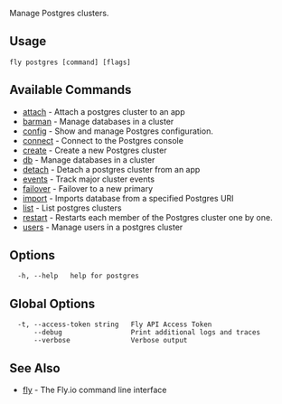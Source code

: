 Manage Postgres clusters.


## Usage
~~~
fly postgres [command] [flags]
~~~

## Available Commands
* [attach](/docs/flyctl/fly-postgres-attach/)	 - Attach a postgres cluster to an app
* [barman](/docs/flyctl/fly-postgres-barman/)	 - Manage databases in a cluster
* [config](/docs/flyctl/fly-postgres-config/)	 - Show and manage Postgres configuration.
* [connect](/docs/flyctl/fly-postgres-connect/)	 - Connect to the Postgres console
* [create](/docs/flyctl/fly-postgres-create/)	 - Create a new Postgres cluster
* [db](/docs/flyctl/fly-postgres-db/)	 - Manage databases in a cluster
* [detach](/docs/flyctl/fly-postgres-detach/)	 - Detach a postgres cluster from an app
* [events](/docs/flyctl/fly-postgres-events/)	 - Track major cluster events
* [failover](/docs/flyctl/fly-postgres-failover/)	 - Failover to a new primary
* [import](/docs/flyctl/fly-postgres-import/)	 - Imports database from a specified Postgres URI
* [list](/docs/flyctl/fly-postgres-list/)	 - List postgres clusters
* [restart](/docs/flyctl/fly-postgres-restart/)	 - Restarts each member of the Postgres cluster one by one.
* [users](/docs/flyctl/fly-postgres-users/)	 - Manage users in a postgres cluster

## Options

~~~
  -h, --help   help for postgres
~~~

## Global Options

~~~
  -t, --access-token string   Fly API Access Token
      --debug                 Print additional logs and traces
      --verbose               Verbose output
~~~

## See Also

* [fly](/docs/flyctl/fly/)	 - The Fly.io command line interface

